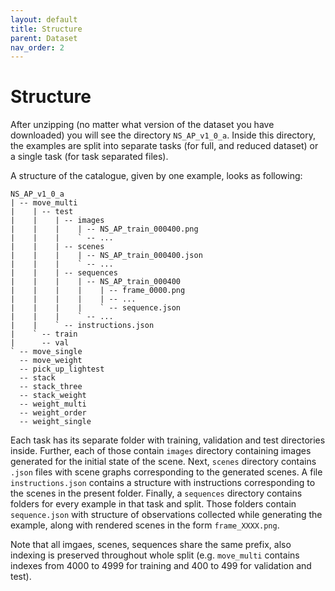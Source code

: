 ```yaml
---
layout: default
title: Structure
parent: Dataset
nav_order: 2
---
```


# Structure

After unzipping (no matter what version of the dataset you have downloaded) you will see the directory `NS_AP_v1_0_a`. Inside this directory, the examples are split into separate tasks (for full, and reduced dataset) or a single task (for task separated files).

A structure of the catalogue, given by one example, looks as following:
```
NS_AP_v1_0_a
| -- move_multi
|    | -- test
|    |    | -- images
|    |    |    | -- NS_AP_train_000400.png
|    |    |    ` -- ...
|    |    | -- scenes
|    |    |    | -- NS_AP_train_000400.json
|    |    |    ` -- ...
|    |    | -- sequences
|    |    |    | -- NS_AP_train_000400
|    |    |    |    | -- frame_0000.png
|    |    |    |    | -- ...
|    |    |    |    ` -- sequence.json
|    |    |    ` -- ...
|    |    ` -- instructions.json
|    ` -- train
|      -- val
` -- move_single
  -- move_weight
  -- pick_up_lightest
  -- stack
  -- stack_three
  -- stack_weight
  -- weight_multi
  -- weight_order
  -- weight_single
```

Each task has its separate folder with training, validation and test directories inside. Further, each of those contain `images` directory containing images generated for the initial state of the scene. Next, `scenes` directory contains `.json` files with scene graphs corresponding to the generated scenes. A file `instructions.json` contains a structure with instructions corresponding to the scenes in the present folder. Finally, a `sequences` directory contains folders for every example in that task and split. Those folders contain `sequence.json` with structure of observations collected while generating the example, along with rendered scenes in the form `frame_XXXX.png`.

Note that all imgaes, scenes, sequences share the same prefix, also indexing is preserved throughout whole split (e.g. `move_multi` contains indexes from 4000 to 4999 for training and 400 to 499 for validation and test).